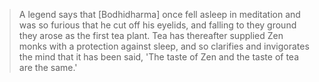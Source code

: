 >A legend says that [Bodhidharma] once fell asleep in meditation and was so furious that he cut off his eyelids, and falling to they ground they arose as the first tea plant. Tea has thereafter supplied Zen monks with a protection against sleep, and so clarifies and invigorates the mind that it has been said, 'The taste of Zen and the taste of tea are the same.'